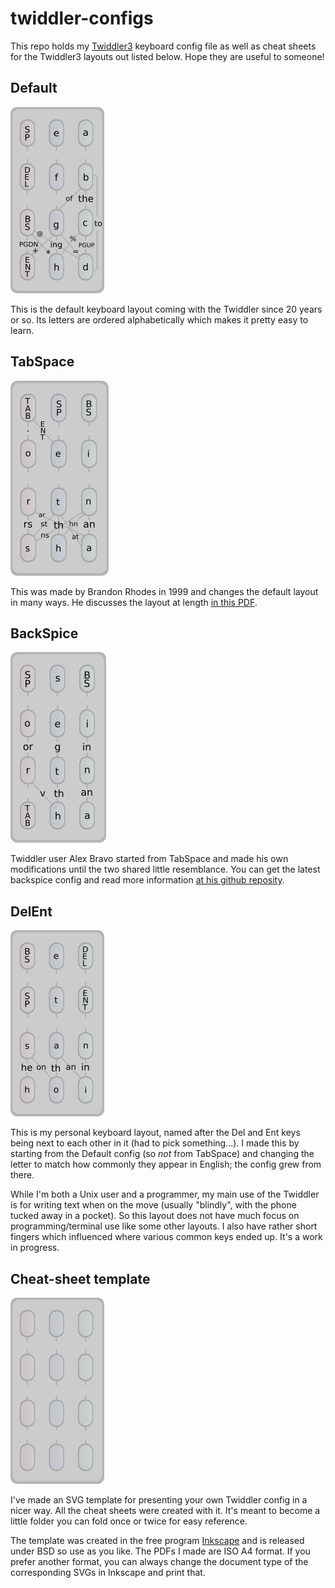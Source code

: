 # twiddler-configs

This repo holds my [Twiddler3](http://twiddler.tekgear.com/) keyboard
config file as well as cheat sheets for the Twiddler3 layouts out
listed below. Hope they are useful to someone!

## Default

![defaultimage](img/default.png)

This is the default keyboard layout coming with the Twiddler since 20
years or so. Its letters are ordered alphabetically which makes it pretty
easy to learn.

## TabSpace

![tabspaceimage](img/tabspace.png)

This was made by Brandon Rhodes in 1999 and changes the default layout
in many ways. He discusses the layout at length 
[in this PDF](http://rhodesmill.org/brandon/projects/tabspace-guide.pdf).

## BackSpice

![backspiceimage](img/backspice.png)

Twiddler user Alex Bravo started from TabSpace and made his own
modifications until the two shared little resemblance. You can get 
the latest backspice config and read more information 
[at his github reposity](https://github.com/AlexBravo/Twiddler).

## DelEnt

![delentimage](img/delent.png)

This is my personal keyboard layout, named after the Del and Ent keys being next
to each other in it (had to pick something...). I made this by
starting from the Default config (so *not* from TabSpace) and changing
the letter to match how commonly they appear in English; the config
grew from there. 

While I'm both a Unix user and a programmer, my main use of the
Twiddler is for writing text when on the move (usually "blindly", with
the phone tucked away in a pocket).  So this layout does not have much
focus on programming/terminal use like some other layouts. I also have
rather short fingers which influenced where various common keys ended
up.  It's a work in progress.

## Cheat-sheet template

![defaultimage](img/template.png)

I've made an SVG template for presenting your own Twiddler config in a
nicer way. All the cheat sheets were created with it. It's meant to
become a little folder you can fold once or twice for easy reference.

The template was created in the free program
[Inkscape](https://inkscape.org/en/) and is released under BSD so use
as you like. The PDFs I made are ISO A4 format. If you prefer another
format, you can always change the document type of the corresponding
SVGs in Inkscape and print that.
